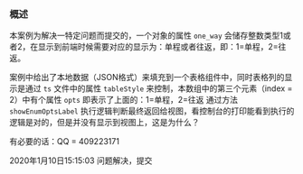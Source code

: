 ### 概述

本案例为解决一特定问题而提交的，一个对象的属性 `one_way` 会储存整数类型1或者2，在显示到前端时候需要对应的显示为：单程或者往返，即：1=单程，2=往返。

案例中给出了本地数据（JSON格式）来填充到一个表格组件中，同时表格列的显示是通过 `ts` 文件中的属性 `tableStyle` 来控制，本数组中的第三个元素（index = 2）中有个属性 `opts` 即表示了上面的：1=单程，2=往返
通过方法 `showEnumOptsLabel` 执行逻辑判断最终返回给视图，看控制台的打印能看到执行的逻辑是对的，但是并没有显示到视图上，这是为什么？

有必要的话：QQ = 409223171

2020年1月10日15:15:03 问题解决，提交
